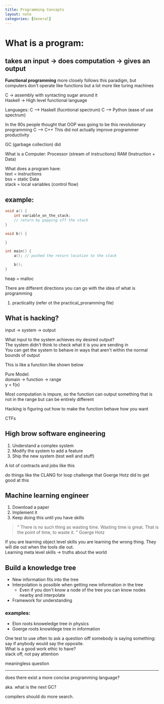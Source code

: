 ```yaml
---
title: Programming Concepts
layout: note
categories: [General]
---
```


# What is a program:

## takes an input -> does computation -> gives an output

**Functional programming** more closely follows this paradigm, but computers don't operate like functions but a lot more like turing machines

C -> assembly with syntacting sugar around it  
Haskell -> High level functional language

Languages:
C --> Haskell (fucntional spectrum)
C --> Python (ease of use spectrum)

In the 90s people thought that OOP was going to be this revolutionary programming
C --> C++
This did not actually improve programmer productivity

GC (garbage collection) did

What is a Computer:
Processor (stream of instructions)
RAM (Instruction + Data)

What does a program have:  
text = instructions  
bss = static Data  
stack = local variables (control flow)  

## example:

```c
void a() {
    int variable_on_the_stack;
    // return by popping off the stack
}

void b() {

}

int main() {
    a(); // pushed the return location to the stack

    b();
}
```

heap = malloc

There are different directions you can go with the idea of what is programming
1. practicality (refer ot the practical_proramming file)
 

## What is hacking?

input -> system -> output

What input to the system achieves my desired output?  
The system didn't think to check what it is you are sending in  
You can get the system to behave in ways that aren't within the normal bounds of output

This is like a function like shown below

Pure Model:  
domain -> function -> range  
y = f(x)

Most computation is impure, so the function can output something that is not in the range but can be entirely different

Hacking is figuring out how to make the function behave how you want

CTFs

High brow software engineering
------------------------------

1. Understand a complex system
2. Modify the system to add a feature
3. Ship the new system (test well and stuff)

A lot of contracts and jobs like this

do things like the CLANG for loop challenge that Goerge Hotz did to get good at this

Machine learning engineer 
-------------------------

1. Download a paper
2. Implement it 
3. Keep doing this until you have skills

> " There is no such thing as wasting time. Wasting time is great. That is the point of time, to waste it. " 
Goerge Hotz


If you are learning object level skills you are learning the wrong thing. They will die out when the tools die out.  
Learning meta level skills -> truths about the world

Build a knowledge tree
----------------------

- New information fits into the tree
- Interpolation is possible when getting new information in the tree 
  - Even if you don't know a node of the tree you can know nodes nearby and interpolate
- Framework for understanding

### examples: 
- Elon roots knoweledge tree in physics
- Goerge roots knowldege tree in information

One test to use often to ask a question oiff somebody is saying something:  
say if anybody would say the opposite.  
What is a good work ethic to have?  
slack off, not pay attention  

meaningless question

-----------
does there exist a more concise programming language?

aka. what is the next GC?

compilers should do more search.




